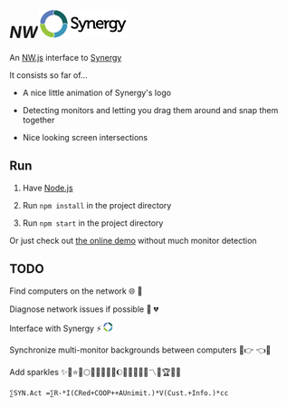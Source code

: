
# *NW*![Synergy](images/logo.png)

An [NW.js](http://nwjs.io/) interface to [Synergy](http://synergy-project.org/)

It consists so far of...

* A nice little animation of Synergy's logo

* Detecting monitors and letting you drag them around and snap them together

* Nice looking screen intersections


## Run

1. Have [Node.js](http://nodejs.org/)

2. Run `npm install` in the project directory

3. Run `npm start` in the project directory

Or just check out [the online demo](http://1j01.github.io/nw-synergy/
	) without much monitor detection


## TODO

Find computers on the network :globe_with_meridians: :revolving_hearts:

Diagnose network issues if possible :link: :broken_heart:

Interface with Synergy :zap: ![](images/icon.png)

Synchronize multi-monitor backgrounds between computers :volcano::point_right: :point_left::city_sunrise:

Add sparkles :sparkles::star2::star::dizzy::full_moon::blossom::small_orange_diamond::collision::fire::bell::moon::high_brightness::crown::banana::lemon::trident::part_alternation_mark::large_orange_diamond::trophy::low_brightness::sparkles:

	∑SYN.Act =∑R-*I(CRed+COOP++AUnimit.)*V(Cust.+Info.)*cc

